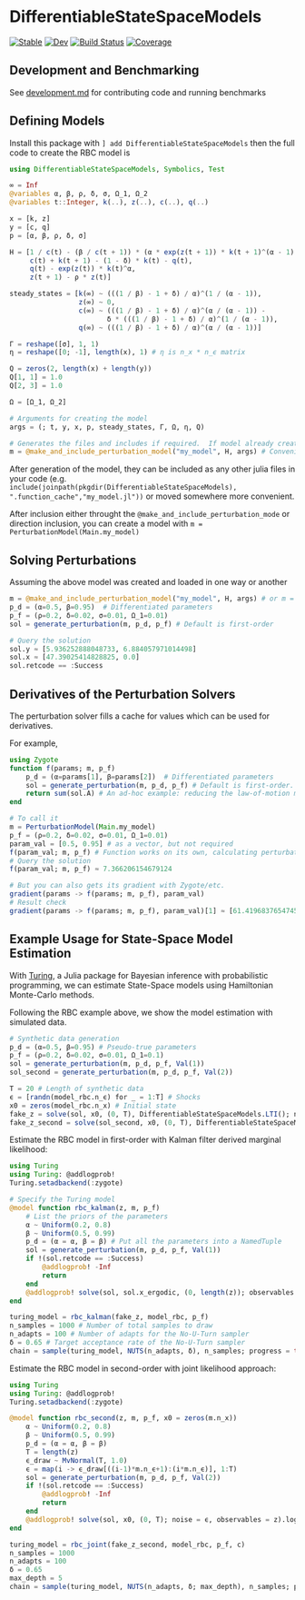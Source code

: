 # DifferentiableStateSpaceModels

[![Stable](https://img.shields.io/badge/docs-stable-blue.svg)](https://HighDimensionalEconLab.github.io/DifferentiableStateSpaceModels.jl/stable)
[![Dev](https://img.shields.io/badge/docs-dev-blue.svg)](https://HighDimensionalEconLab.github.io/DifferentiableStateSpaceModels.jl/dev)
[![Build Status](https://github.com/HighDimensionalEconLab/DifferentiableStateSpaceModels.jl/workflows/CI/badge.svg)](https://github.com/HighDimensionalEconLab/DifferentiableStateSpaceModels.jl/actions)
[![Coverage](https://codecov.io/gh/HighDimensionalEconLab/DifferentiableStateSpaceModels.jl/branch/master/graph/badge.svg)](https://codecov.io/gh/HighDimensionalEconLab/DifferentiableStateSpaceModels.jl)

## Development and Benchmarking
See [development.md](development.md) for contributing code and running benchmarks

## Defining Models
Install this package with `] add DifferentiableStateSpaceModels` then the full code to create the RBC model is

```julia
using DifferentiableStateSpaceModels, Symbolics, Test

∞ = Inf
@variables α, β, ρ, δ, σ, Ω_1, Ω_2
@variables t::Integer, k(..), z(..), c(..), q(..)

x = [k, z]
y = [c, q]
p = [α, β, ρ, δ, σ]

H = [1 / c(t) - (β / c(t + 1)) * (α * exp(z(t + 1)) * k(t + 1)^(α - 1) + (1 - δ)),
     c(t) + k(t + 1) - (1 - δ) * k(t) - q(t),
     q(t) - exp(z(t)) * k(t)^α,
     z(t + 1) - ρ * z(t)]

steady_states = [k(∞) ~ (((1 / β) - 1 + δ) / α)^(1 / (α - 1)),
                 z(∞) ~ 0,
                 c(∞) ~ (((1 / β) - 1 + δ) / α)^(α / (α - 1)) -
                        δ * (((1 / β) - 1 + δ) / α)^(1 / (α - 1)),
                 q(∞) ~ (((1 / β) - 1 + δ) / α)^(α / (α - 1))]

Γ = reshape([σ], 1, 1)
η = reshape([0; -1], length(x), 1) # η is n_x * n_ϵ matrix

Q = zeros(2, length(x) + length(y))
Q[1, 1] = 1.0
Q[2, 3] = 1.0

Ω = [Ω_1, Ω_2]

# Arguments for creating the model
args = (; t, y, x, p, steady_states, Γ, Ω, η, Q)

# Generates the files and includes if required.  If model already created, then just loads
m = @make_and_include_perturbation_model("my_model", H, args) # Convenience macro
```

After generation of the model, they can be included as any other julia files in your code (e.g. `include(joinpath(pkgdir(DifferentiableStateSpaceModels), ".function_cache","my_model.jl"))` or moved somewhere more convenient.

After inclusion either throught the `@make_and_include_perturbation_mode` or direction inclusion, you can create a model with `m = PerturbationModel(Main.my_model)`

## Solving Perturbations
Assuming the above model was created and loaded in one way or another

```julia
m = @make_and_include_perturbation_model("my_model", H, args) # or m = PerturbationModel(Main.my_model)
p_d = (α=0.5, β=0.95)  # Differentiated parameters
p_f = (ρ=0.2, δ=0.02, σ=0.01, Ω_1=0.01)
sol = generate_perturbation(m, p_d, p_f) # Default is first-order

# Query the solution
sol.y ≈ [5.936252888048733, 6.884057971014498]
sol.x ≈ [47.39025414828825, 0.0]
sol.retcode == :Success
```

## Derivatives of the Perturbation Solvers

The perturbation solver fills a cache for values which can be used for derivatives.

For example,
```julia
using Zygote
function f(params; m, p_f)
    p_d = (α=params[1], β=params[2])  # Differentiated parameters
    sol = generate_perturbation(m, p_d, p_f) # Default is first-order.
    return sum(sol.A) # An ad-hoc example: reducing the law-of-motion matrix into one number
end

# To call it
m = PerturbationModel(Main.my_model)
p_f = (ρ=0.2, δ=0.02, σ=0.01, Ω_1=0.01)
param_val = [0.5, 0.95] # as a vector, but not required
f(param_val; m, p_f) # Function works on its own, calculating perturbation
# Query the solution
f(param_val; m, p_f) ≈ 7.366206154679124

# But you can also gets its gradient with Zygote/etc.
gradient(params -> f(params; m, p_f), param_val)
# Result check
gradient(params -> f(params; m, p_f), param_val)[1] ≈ [61.41968376547458, 106.44095661062319]
```

## Example Usage for State-Space Model Estimation

With [Turing](https://turing.ml/stable/), a Julia package for Bayesian inference with
probabilistic programming, we can estimate State-Space models using Hamiltonian Monte-Carlo methods.

Following the RBC example above, we show the model estimation with simulated data.

```julia
# Synthetic data generation
p_d = (α=0.5, β=0.95) # Pseudo-true parameters
p_f = (ρ=0.2, δ=0.02, σ=0.01, Ω_1=0.1)
sol = generate_perturbation(m, p_d, p_f, Val(1))
sol_second = generate_perturbation(m, p_d, p_f, Val(2))

T = 20 # Length of synthetic data
ϵ = [randn(model_rbc.n_ϵ) for _ = 1:T] # Shocks
x0 = zeros(model_rbc.n_x) # Initial state
fake_z = solve(sol, x0, (0, T), DifferentiableStateSpaceModels.LTI(); noise = ϵ).z # First-order synthetic data
fake_z_second = solve(sol_second, x0, (0, T), DifferentiableStateSpaceModels.QTI(); noise = ϵ).z # Second-order synthetic data
```

Estimate the RBC model in first-order with Kalman filter derived marginal likelihood:
```julia
using Turing
using Turing: @addlogprob!
Turing.setadbackend(:zygote)

# Specify the Turing model
@model function rbc_kalman(z, m, p_f)
    # List the priors of the parameters
    α ~ Uniform(0.2, 0.8)
    β ~ Uniform(0.5, 0.99)
    p_d = (α = α, β = β) # Put all the parameters into a NamedTuple
    sol = generate_perturbation(m, p_d, p_f, Val(1))
    if !(sol.retcode == :Success)
        @addlogprob! -Inf
        return
    end
    @addlogprob! solve(sol, sol.x_ergodic, (0, length(z)); observables = z).logpdf
end

turing_model = rbc_kalman(fake_z, model_rbc, p_f)
n_samples = 1000 # Number of total samples to draw
n_adapts = 100 # Number of adapts for the No-U-Turn sampler
δ = 0.65 # Target acceptance rate of the No-U-Turn sampler
chain = sample(turing_model, NUTS(n_adapts, δ), n_samples; progress = true)
```

Estimate the RBC model in second-order with joint likelihood approach:
```julia
using Turing
using Turing: @addlogprob!
Turing.setadbackend(:zygote)

@model function rbc_second(z, m, p_f, x0 = zeros(m.n_x))
    α ~ Uniform(0.2, 0.8)
    β ~ Uniform(0.5, 0.99)
    p_d = (α = α, β = β)
    T = length(z)
    ϵ_draw ~ MvNormal(T, 1.0)
    ϵ = map(i -> ϵ_draw[((i-1)*m.n_ϵ+1):(i*m.n_ϵ)], 1:T)
    sol = generate_perturbation(m, p_d, p_f, Val(2))
    if !(sol.retcode == :Success)
        @addlogprob! -Inf
        return
    end
    @addlogprob! solve(sol, x0, (0, T); noise = ϵ, observables = z).logpdf
end

turing_model = rbc_joint(fake_z_second, model_rbc, p_f, c)
n_samples = 1000
n_adapts = 100
δ = 0.65
max_depth = 5
chain = sample(turing_model, NUTS(n_adapts, δ; max_depth), n_samples; progress = true)
```
